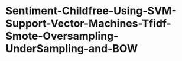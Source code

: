 # Sentiment-Childfree-Using-SVM-Support-Vector-Machines-Tfidf-Smote-Oversampling-UnderSampling-and-BOW